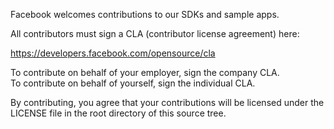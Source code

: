 Facebook welcomes contributions to our SDKs and sample apps.

All contributors must sign a CLA (contributor license agreement) here:

  https://developers.facebook.com/opensource/cla

To contribute on behalf of your employer, sign the company CLA.  
To contribute on behalf of yourself, sign the individual CLA.

By contributing, you agree that your contributions will be licensed
under the LICENSE file in the root directory of this source tree.
